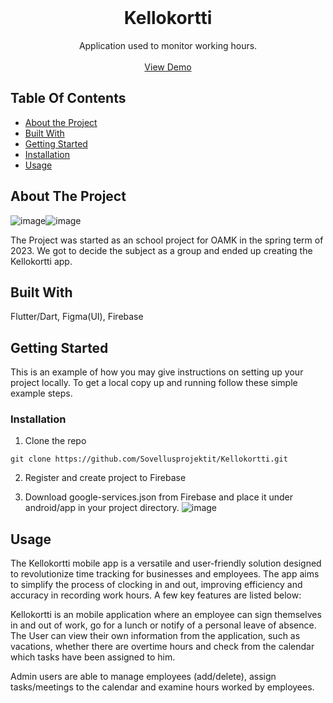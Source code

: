 <br/>

  <h1 align="center">Kellokortti</h1>

  <p align="center">
    Application used to monitor working hours.
    <br/>
    <br/>
    <a href="https://youtu.be/rJDBeonLIwE">View Demo</a>
  </p>
</p>

## Table Of Contents

* [About the Project](#about-the-project)
* [Built With](#built-with)
* [Getting Started](#getting-started)
* [Installation](#installation)
* [Usage](#usage)


## About The Project
![image](https://github.com/Sovellusprojektit/Kellokortti/assets/99177463/3af0f8f1-c31a-4e0b-b0fc-1abd8fc33529)![image](https://github.com/Sovellusprojektit/Kellokortti/assets/99177463/8e3e62bd-5ad2-4208-a588-8479462d38cc)

The Project was started as an school project for OAMK in the spring term of 2023. We got to decide the subject as a group and ended up creating the Kellokortti app. 

## Built With

Flutter/Dart, Figma(UI), Firebase

## Getting Started

This is an example of how you may give instructions on setting up your project locally.
To get a local copy up and running follow these simple example steps.

### Installation

1. Clone the repo

```
git clone https://github.com/Sovellusprojektit/Kellokortti.git
```

2. Register and create project to Firebase

3. Download google-services.json from Firebase and place it under android/app in your project directory. 
![image](https://github.com/Sovellusprojektit/Kellokortti/assets/99177463/8375640e-a31a-4c0f-be0e-2dd6bebf4039)



## Usage

The Kellokortti mobile app is a versatile and user-friendly solution designed to revolutionize time tracking for businesses and employees. The app aims to simplify the process of clocking in and out, improving efficiency and accuracy in recording work hours. A few key features are listed below:

Kellokortti is an mobile application where an employee can sign themselves in and out of work, go for a lunch or notify of a personal leave of absence. The User can view their own information from the application, such as vacations, whether there are overtime hours and check from the calendar which tasks have been assigned to him.

Admin users are able to manage employees (add/delete), assign tasks/meetings to the calendar and examine hours worked by employees.


